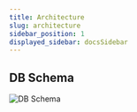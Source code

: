 ```yaml
---
title: Architecture
slug: architecture
sidebar_position: 1
displayed_sidebar: docsSidebar
---
```


## DB Schema

![DB Schema](/img/goipay_db_schema.svg)